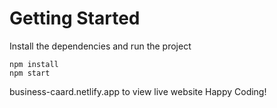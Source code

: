 # Getting Started
Install the dependencies and run the project
```
npm install
npm start
```
business-caard.netlify.app
to view live website
Happy Coding!
